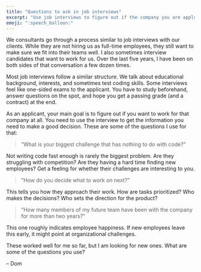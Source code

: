 ```yaml
---
title: "Questions to ask in job interviews"
excerpt: "Use job interviews to figure out if the company you are applying to is a place you want to work."
emoji: ":speech_balloon:"
---
```

We consultants go through a process similar to job interviews with our clients. While they are not hiring us as full-time employees, they still want to make sure we fit into their teams well. I also sometimes interview candidates that want to work for us. Over the last five years, I have been on both sides of that conversation a few dozen times.

Most job interviews follow a similar structure. We talk about educational background, interests, and sometimes test coding skills. Some interviews feel like one-sided exams to the applicant. You have to study beforehand, answer questions on the spot, and hope you get a passing grade (and a contract) at the end.

As an applicant, your main goal is to figure out if you want to work for that company at all. You need to use the interview to get the information you need to make a good decision. These are some of the questions I use for that:

> “What is your biggest challenge that has nothing to do with code?”

Not writing code fast enough is rarely the biggest problem. Are they struggling with competition? Are they having a hard time finding new employees? Get a feeling for whether their challenges are interesting to you.

> “How do you decide what to work on next?”

This tells you how they approach their work. How are tasks prioritized? Who makes the decisions? Who sets the direction for the product?

> “How many members of my future team have been with the company for more than two years?”

This one roughly indicates employee happiness. If new employees leave this early, it might point at organizational challenges.

These worked well for me so far, but I am looking for new ones. What are some of the questions you use?

– Dom​